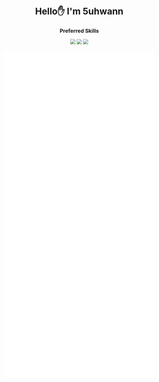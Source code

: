 <div align="center">
  <h1>Hello✋ I'm 5uhwann</h1>
  <h3>Preferred Skills</h3> 
  <div display="flex">
    <img src="https://img.shields.io/badge/JAVA-E8E8E8?style=flat-square&logo=JAVA&logoColor=white"/>
    <img src="https://img.shields.io/badge/Spring-6DB33F?style=flat-square&logo=Spring&logoColor=white">
    <img src="https://img.shields.io/badge/SpringBoot-6DB33F?style=flat-square&logo=SpringBoot&logoColor=white"/>
  </div>
  <br>
  
  <picture>
  <img src="/github-metrics.svg" alt="Metrics">
  </picture>  

<div>
